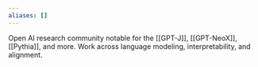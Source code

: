 ```yaml
---
aliases: []
---
```

Open AI research community notable for the [[GPT-J]], [[GPT-NeoX]], [[Pythia]], and more.
Work across language modeling, interpretability, and alignment.